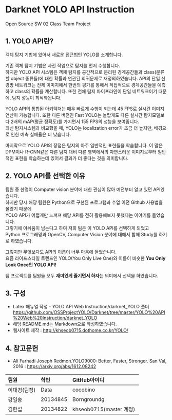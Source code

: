 # Darknet YOLO API Instruction
Open Source SW 02 Class Team Project

## 1. YOLO API란?
객체 탐지 기법에 있어서 새로운 접근법인 YOLO를 소개합니다. 

기존 객체 탐지 기법은 사전 작업으로 탐지를 먼저 수행합니다.<br>
하지만 YOLO API 시스템은 객체 탐지를 공간적으로 분리된 경계공간들과 class(분류할 object 종류들)에 대한 확률과 연관된 회귀문제로 재정의하였습니다.
API의 단일 신경망 네트워크는 전체 이미지에서 한번의 평가를 통해서 직접적으로 경계공간들을 예측하고 class의 확률을 계산합니다. 
또한 전체 탐지 파이프라인이 단일 네트워크이기 때문에, 탐지 성능이 최적화됩니다. <br>

YOLO API의 통합된 아키텍쳐는 매우 빠르게 수행이 되는데 45 FPS로 실시간 이미지 연산이 가능합니다. 
또한 다른 버전인 Fast YOLO는 놀랍게도 다른 실시간 탐지모델보다 2배의 mAP(평균 정확도)를 가지면서 155 FPS의 성능을 보여줍니다. <br>
최신 탐지시스템과 비교했을 때, YOLO는 localization error가 조금 더 높지만, 배경으로 인한 예측 실패율은 더 낮습니다. <br>

마지막으로 YOLO API의 장점은 탐지의 아주 일반적인 표현들을 학습합니다.
이 말은 DPM이나 R-CNN같은 다른 탐지 대비 다른 영역에서의 자연스러운 이미지로부터 일반적인 표현을 학습하는데 있어서 결과가 더 좋다는 것을 의미합니다.

## 2. YOLO API를 선택한 이유 
팀원 중 한명이 Computer vision 분야에 대한 관심이 많아 예전부터 알고 있던 API였습니다. <br>
하지만 당시 해당 팀원은 Python으로 구현된 프로그램과 수업 이전 Github 사용법을 몰랐기 때문에 <br>
YOLO API가 어렵게만 느껴져 해당 API를 전혀 활용해보지 못했다는 이야기를 들었습니다. <br>
그렇기에 아쉬움이 남는다고 하여 저희 팀은 이 YOLO API를 선택하게 되었고 <br>
Python 프로그래밍과 OpenCV, Computer Vision 분야에 대해서 함께 Study를 하기로 하였습니다. <br>

그렇지만 무엇보다도 API의 이름이 너무 마음에 들었습니다.  <br>
요즘 라이프스타일 트렌드인 YOLO(You Only Live One)와 이름이 비슷한 **You Only Look Once인 YOLO API!**<br>

팀 프로젝트를 팀원들 모두 **재미있게 즐기면서 하자**는 의미에서 선택을 하였습니다. 


## 3. 구성
* Latex 매뉴얼 작성 - YOLO API Web Instruction/darknet_YOLO 폴더 
                     https://github.com/OSSProjectYOLO/Darknet/tree/master/YOLO%20API%20Web%20Instruction/darknet_YOLO
* 해당 README.md는 Markdown으로 작성하였습니다.
* 웹사이트 제작 : http://khseob0715.dothome.co.kr/YOLO/

## 4. 참고문헌
* Ali Farhadi Joseph Redmon.YOLO9000: Better, Faster, Stronger.  San Val, 2016 : https://arxiv.org/abs/1612.08242

| 팀원        | 학번      | GitHub아이디  |
| :----      | :----     | :----         | 
| 이대경(팀장)| Data      | cocobino      |
| 강일송      | 20134845  | Borngroundg  |
| 김한섭      | 20134822  | khseob0715(master 계정)  |
